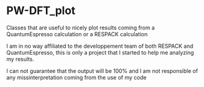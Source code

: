 # PW-DFT_plot
Classes that are useful to nicely plot results coming from a QuantumEspresso calculation or a RESPACK calculation

I am in no way affiliated to the developpement team of both RESPACK and QuantumEspresso, this is only a project that I started to help me analyzing my results. 

I can not guarantee that the output will be 100% and I am not responsible of any missinterpretation coming from the use of my code

